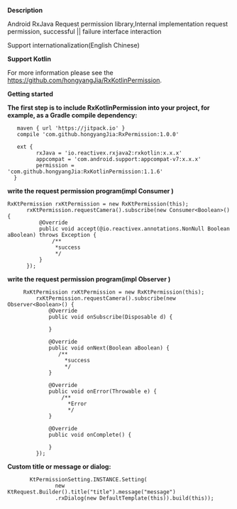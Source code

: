 **Description**

 Android RxJava Request permission library,Internal implementation request permission, successful ||  failure interface interaction

 Support internationalization(English Chinese) 

**Support Kotlin**

For more information please see the https://github.com/hongyangJia/RxKotlinPermission.

**Getting started**

**The first step is to include RxKotlinPermission into your project, for example, as a Gradle compile dependency:**

       maven { url 'https://jitpack.io' }
       compile 'com.github.hongyangJia:RxPermission:1.0.0'
      
       ext {
             rxJava = 'io.reactivex.rxjava2:rxkotlin:x.x.x'
             appcompat = 'com.android.support:appcompat-v7:x.x.x'
             permission = 'com.github.hongyangJia:RxKotlinPermission:1.1.6'
      }
      
**write the request  permission program(impl Consumer )**
    
    RxKtPermission rxKtPermission = new RxKtPermission(this);
          rxKtPermission.requestCamera().subscribe(new Consumer<Boolean>() {
              @Override
              public void accept(@io.reactivex.annotations.NonNull Boolean aBoolean) throws Exception {
                  /**
                   *success
                   */
              }
          });

**write the request  permission program(impl Observer )**
    
         RxKtPermission rxKtPermission = new RxKtPermission(this);
             rxKtPermission.requestCamera().subscribe(new Observer<Boolean>() {
                 @Override
                 public void onSubscribe(Disposable d) {
                     
                 }
     
                 @Override
                 public void onNext(Boolean aBoolean) {
                    /**
                      *success
                      */
                 }
     
                 @Override
                 public void onError(Throwable e) {
                     /**
                       *Error
                       */
                 }
     
                 @Override
                 public void onComplete() {
     
                 }
             });

**Custom title or message or dialog:**
     
           KtPermissionSetting.INSTANCE.Setting(
                   new KtRequest.Builder().title("title").message("message")
                   .rxDialog(new DefaultTemplate(this)).build(this));

 
 